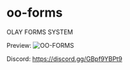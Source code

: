 # oo-forms
OLAY FORMS SYSTEM

Preview: ![OO-FORMS](https://github.com/user-attachments/assets/1fa4e1ef-b1df-46d8-9562-5685ecdc0398)

Discord: https://discord.gg/GBpf9YBPt9
